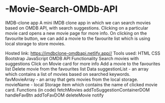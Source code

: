 # -Movie-Search-OMDb-API
IMDB-clone app
A mini IMDB clone app in which we can search movies based on OMDB API, with search suggestions. Clicking on a particular movie card opens a new movie page for more info. On clicking on the favourite button, we can add a movie to the favourite list which is using local storage to store movies.

Hosted link: https://imdbclone-omdbapi.netlify.app//
Tools used:
HTML
CSS
Bootstrap
JavaScript
OMDB API
Functionality
Search movies with suggestions
Click on Movie card for more info
Add a movie to the favourites list
Delete movie from the favourites list
Data
suggestionList - an array which contains a list of movies based on searched keywords.
favMovieArray - an array that gets movies from the local storage.
movieName - local Storage item which contains the name of clicked movie card.
Functions (in code)
fetchMovies
addToSuggestionContainerDOM
handleFavBtn
addToFavDOM
deleteMovie
notify
